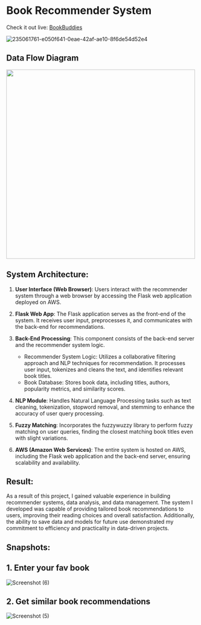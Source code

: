 # Book Recommender System
Check it out live: [BookBuddies](http://ec2-15-206-164-36.ap-south-1.compute.amazonaws.com:8080/)

![235061761-e050f641-0eae-42af-ae10-8f6de54d52e4](https://github.com/gelsonm/BookBuddies/assets/37416550/7096aa06-9783-4900-b6cc-0034712f2c6b)


## Data Flow Diagram
<img src="https://github.com/gelsonm/BookBuddies/assets/37416550/e07fd30f-5de4-4745-9e39-b7c175c61add" width="500">


## System Architecture:

1. **User Interface (Web Browser)**: Users interact with the recommender system through a web browser by accessing the Flask web application deployed on AWS.

2. **Flask Web App**: The Flask application serves as the front-end of the system. It receives user input, preprocesses it, and communicates with the back-end for recommendations.

3. **Back-End Processing**: This component consists of the back-end server and the recommender system logic.

    + Recommender System Logic: Utilizes a collaborative filtering approach and NLP techniques for recommendation. It processes user input, tokenizes and cleans the text, and identifies relevant book titles.
    + Book Database: Stores book data, including titles, authors, popularity metrics, and similarity scores.

4. **NLP Module**: Handles Natural Language Processing tasks such as text cleaning, tokenization, stopword removal, and stemming to enhance the accuracy of user query processing.

5. **Fuzzy Matching**: Incorporates the fuzzywuzzy library to perform fuzzy matching on user queries, finding the closest matching book titles even with slight variations.

6. **AWS (Amazon Web Services)**: The entire system is hosted on AWS, including the Flask web application and the back-end server, ensuring scalability and availability.



## Result: 
As a result of this project, I gained valuable experience in building recommender systems, data analysis, and data management. The system I developed was capable of providing tailored book recommendations to users, improving their reading choices and overall satisfaction. Additionally, the ability to save data and models for future use demonstrated my commitment to efficiency and practicality in data-driven projects.

## Snapshots:
## 1. Enter your fav book

![Screenshot (6)](https://user-images.githubusercontent.com/37416550/235061761-e050f641-0eae-42af-ae10-8f6de54d52e4.png)

## 2. Get similar book recommendations

![Screenshot (5)](https://user-images.githubusercontent.com/37416550/235061766-938a381f-52c5-42f9-a32d-0f1c8eb43126.png)
